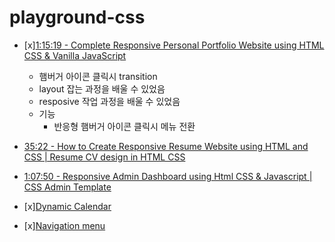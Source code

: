 # playground-css

* [x][1:15:19 - Complete Responsive Personal Portfolio Website using HTML CSS & Vanilla JavaScript](https://www.youtube.com/watch?v=FJjLXEDWKMg)
    * 햄버거 아이콘 클릭시 transition
    * layout 잡는 과정을 배울 수 있었음
    * resposive 작업 과정을 배울 수 있었음
    * 기능
        * 반응형 햄버거 아이콘 클릭시 메뉴 전환

* [35:22 - How to Create Responsive Resume Website using HTML and CSS | Resume CV design in HTML CSS](https://www.youtube.com/watch?v=hnjHCmaUVPg)

* [1:07:50 - Responsive Admin Dashboard using Html CSS & Javascript | CSS Admin Template](https://www.youtube.com/watch?v=gdA1G5h-D80)

* [x][Dynamic Calendar](https://www.youtube.com/watch?v=0LnecKau04Y&t=144)
* [x][Navigation menu](https://www.youtube.com/watch?v=pubrK_AmqRg)
